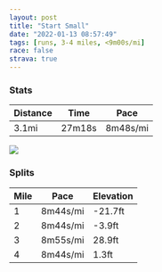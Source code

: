 ```yaml
---
layout: post
title: "Start Small"
date: "2022-01-13 08:57:49"
tags: [runs, 3-4 miles, <9m00s/mi]
race: false
strava: true
---
```


### Stats

| Distance | Time | Pace |
|----------|------|------|
|3.1mi|27m18s|8m48s/mi|

<img src='https://maps.googleapis.com/maps/api/staticmap?maptype=roadmap&path=enc:cewwFf{sbMEMSa@QSQGGGQ?MHAp@_@DUA]DFVJRd@pBFHJF@BIb@ORIDM`@ANAZHZIn@Aj@@j@BJNPd@HZXLB|@`ARJr@j@BN@VAVEVGHg@vAQTm@vBQ\a@tAe@lA?FOfAQ`@?PRVrBrAx@b@lBjARRd@Zd@V\Xh@Zr@j@rA`@r@|@`@RfD|@|@\f@Bd@HhBl@nBf@b@NJJ?B]nAQb@]nA]~@AVDHL?XQFGZqA|AiDP@^TRBDZRb@RNbD|@BDBb@A~@@~@Ln@TPHK`@yI@o@AKOMW@[b@[l@On@Ad@Zb@JnCDr@@?FEBa@Cg@MuAGS_@WkDiACCUuASa@i@c@EAGFq@|Dy@rCKN[BKG?Mr@iCx@iC@QkBc@g@SOIk@OyAi@]S_A[oASm@Se@Ii@So@u@c@Wg@Oq@_@c@Ws@q@a@S}D}BeD}BcB_AZN`@HZ[Vq@Js@Pw@d@}Ar@qBF[Do@Vi@FSXs@DU?IECa@Sk@QIEOe@?WKe@Fa@To@HcA@y@Yw@GYFg@Ji@BC}@QOQDWTi@Jo@Be@CaBAKKO`@FXPd@EDICWa@g@YKh@oARqAXs@@m@&key=AIzaSyC1MId7bFpkLXNAaYhBSTb8jLyiSqzbDtM&size=800x800&markers=color:yellow|label:S|40.75618,-73.99876&markers=color:green|label:F|40.75591999999999,-73.99631000000002'>

### Splits

| Mile | Pace | Elevation |
|------|------|-----------|
|1|8m44s/mi|-21.7ft|
|2|8m44s/mi|-3.9ft|
|3|8m55s/mi|28.9ft|
|4|8m44s/mi|1.3ft|
